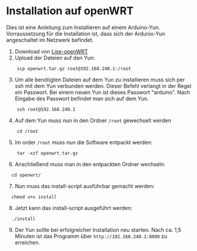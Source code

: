 # Installation auf openWRT
Dies ist eine Anleitung zum Installieren auf einem Arduino-Yun. Vorraussetzung für die Installation ist, dass sich der Ardunio-Yun angeschaltet im Netzwerk befindet.

  1. Download von [Lise-openWRT](http://lise.education/download/Lise-openWRT.zip)
  2. Upload der Dateien auf den Yun:
```
    scp openwrt.tar.gz root@192.168.240.1:/root
```
  3. Um alle benötigten Dateien auf dem Yun zu installieren muss sich per ssh mit dem Yun verbunden werden. Dieser Befehl verlangt in der Regel ein Passwort. Bei einem neuen Yun ist dieses Passwort "arduino". Nach Eingabe des Passwort befindet man sich auf dem Yun.
```
    ssh root@192.168.240.1
```
  4. Auf dem Yun muss nun in den Ordner `/root` gewechselt werden
```
    cd /root
```
  5. Im order `/root` muss nun die Software entpackt werden:
```
    tar -xzf openwrt.tar.gz
```
  6. Anschließend muss man in den entpackten Ordner wechseln:
``` 
  cd openwrt/
```
  7. Nun muss das install-script ausführbar gemacht werden:
```
  chmod u+x install
```
  8. Jetzt kann das install-script ausgeführt werden:
``` 
  ./install
```
  9. Der Yun sollte bei erfolgreicher Installation neu starten. Nach ca. 1,5 Minuten ist das Programm über `http://192.168.240.1:8080` zu erreichen.